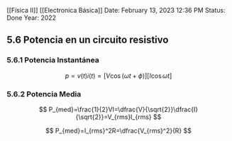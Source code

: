 [[Física II]] [[Electronica Básica]]
Date: February 13, 2023 12:36 PM
Status: Done
Year: 2022

## 5.6 Potencia en un circuito resistivo

### 5.6.1 Potencia Instantánea

$$
p=v(t)i(t)=[V\cos(\omega t + \phi)][I\cos\omega t]
$$

### 5.6.2 Potencia Media

$$
P_{med}=\frac{1}{2}VI=\dfrac{V}{\sqrt{2}}\dfrac{I}{\sqrt{2}}=V_{rms}I_{rms}
$$

$$
P_{med}=I_{rms}^2R=\dfrac{V_{rms}^2}{R}
$$
